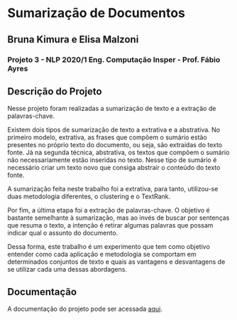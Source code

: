 # Sumarização de Documentos
## Bruna Kimura e Elisa Malzoni
### Projeto 3 - NLP 2020/1 Eng. Computação Insper - Prof. Fábio Ayres

## Descrição do Projeto
  Nesse projeto foram realizadas a sumarização de texto e a extração de palavras-chave.
  
  Existem dois tipos de sumarização de texto a extrativa e a abstrativa. No primeiro modelo, extrativa, as frases que compõem o sumário estão presentes no próprio texto do documento, ou seja, são extraídas do texto fonte. Já na segunda técnica, abstrativa, os textos que compõem o sumário não necessariamente estão inseridas no texto. Nesse tipo de sumário é necessário criar um texto novo que consiga abstrair o conteúdo do texto fonte. 
  
  A sumarização feita neste trabalho foi a extrativa, para tanto, utilizou-se duas metodologia diferentes, o clustering e o TextRank. 
  
  Por fim, a última etapa foi a extração de palavras-chave. O objetivo é bastante semelhante à sumarização, mas ao invés de buscar por sentenças que resuma o texto, a intenção é retirar algumas palavras que possam indicar qual o assunto do documento.
  
 Dessa forma, este trabalho é um experimento que tem como objetivo entender como cada aplicação e metodologia se comportam em determinados conjuntos de texto e quais as vantagens e desvantagens de se utilizar cada uma dessas abordagens.
 
 ## Documentação
 A documentação do projeto pode ser acessada [aqui](https://github.com/elisamalzoni/nlp_projeto_sumarizacao/blob/master/Relat%C3%B3rio%20Sumariza%C3%A7%C3%A3o.pdf).

